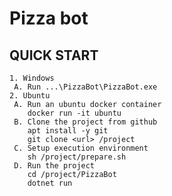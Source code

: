 Pizza bot
=============================

QUICK START
-----------
```no-highlight
1. Windows
 A. Run ...\PizzaBot\PizzaBot.exe
2. Ubuntu
 A. Run an ubuntu docker container
	docker run -it ubuntu
 B. Clone the project from github
	apt install -y git
	git clone <url> /project
 C. Setup execution environment
	sh /project/prepare.sh
 D. Run the project
	cd /project/PizzaBot
	dotnet run
